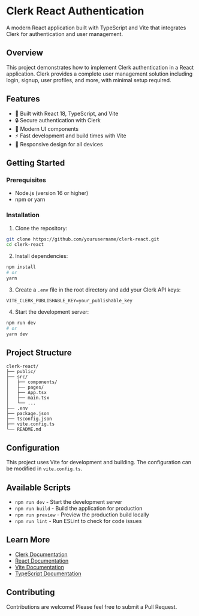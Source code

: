 # Clerk React Authentication

A modern React application built with TypeScript and Vite that integrates Clerk for authentication and user management.

## Overview

This project demonstrates how to implement Clerk authentication in a React application. Clerk provides a complete user management solution including login, signup, user profiles, and more, with minimal setup required.

## Features

- 🚀 Built with React 18, TypeScript, and Vite
- 🔒 Secure authentication with Clerk
- 🎨 Modern UI components
- ⚡ Fast development and build times with Vite
- 📱 Responsive design for all devices

## Getting Started

### Prerequisites

- Node.js (version 16 or higher)
- npm or yarn

### Installation

1. Clone the repository:

```bash
git clone https://github.com/yourusername/clerk-react.git
cd clerk-react
```

2. Install dependencies:

```bash
npm install
# or
yarn
```

3. Create a `.env` file in the root directory and add your Clerk API keys:

```
VITE_CLERK_PUBLISHABLE_KEY=your_publishable_key
```

4. Start the development server:

```bash
npm run dev
# or
yarn dev
```

## Project Structure

```
clerk-react/
├── public/
├── src/
│   ├── components/
│   ├── pages/
│   ├── App.tsx
│   ├── main.tsx
│   └── ...
├── .env
├── package.json
├── tsconfig.json
├── vite.config.ts
└── README.md
```

## Configuration

This project uses Vite for development and building. The configuration can be modified in `vite.config.ts`.

## Available Scripts

- `npm run dev` - Start the development server
- `npm run build` - Build the application for production
- `npm run preview` - Preview the production build locally
- `npm run lint` - Run ESLint to check for code issues

## Learn More

- [Clerk Documentation](https://clerk.dev/docs)
- [React Documentation](https://reactjs.org/)
- [Vite Documentation](https://vitejs.dev/)
- [TypeScript Documentation](https://www.typescriptlang.org/)

## Contributing

Contributions are welcome! Please feel free to submit a Pull Request.
